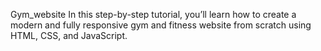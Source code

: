 Gym_website
In this step-by-step tutorial, you’ll learn how to create a modern and fully responsive gym and fitness website from scratch using HTML, CSS, and JavaScript.

